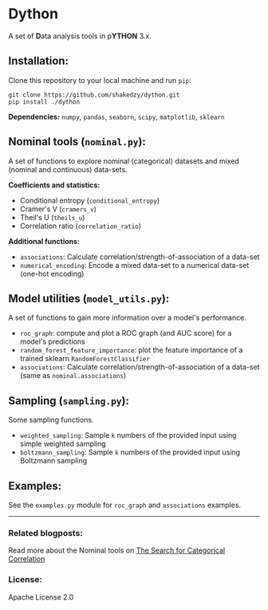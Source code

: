 # Dython
A set of **D**ata analysis tools in p**YTHON** 3.x.

## Installation:
Clone this repository to your local machine and run `pip`:
```
git clone https://github.com/shakedzy/dython.git
pip install ./dython
```

**Dependencies:** `numpy`, `pandas`, `seaborn`, `scipy`, `matplotlib`, `sklearn`

## Nominal tools (`nominal.py`):
A set of functions to explore nominal (categorical) datasets and
mixed (nominal and continuous) data-sets.

**Coefficients and statistics:**
* Conditional entropy (`conditional_entropy`)
* Cramer's V (`cramers_v`)
* Theil's U (`theils_u`)
* Correlation ratio (`correlation_ratio`)

**Additional functions:**
* `associations`: Calculate correlation/strength-of-association
of a data-set
* `numerical_encoding`: Encode a mixed data-set to a numerical data-set 
(one-hot encoding)

## Model utilities (`model_utils.py`):
A set of functions to gain more information over a model's performance.

* `roc_graph`: compute and plot a ROC graph (and AUC score) for a model's
predictions
* `random_forest_feature_importance`: plot the feature importance of a
trained sklearn `RandomForestClassifier` 
* `associations`: Calculate correlation/strength-of-association
of a data-set (same as `nominal.associations`)

## Sampling (`sampling.py`):
Some sampling functions.

* `weighted_sampling`: Sample `k` numbers of the provided input using simple weighted sampling
* `boltzmann_sampling`: Sample `k` numbers of the provided input using Boltzmann sampling

## Examples:
See the `examples.py` module for `roc_graph` and `associations` examples.

-------------

### Related blogposts:
Read more about the Nominal tools on [The Search for Categorical Correlation](https://medium.com/@shakedzy/the-search-for-categorical-correlation-a1cf7f1888c9)

### License:
Apache License 2.0
